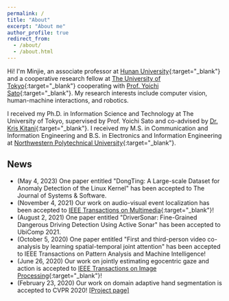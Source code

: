 ```yaml
---
permalink: /
title: "About"
excerpt: "About me"
author_profile: true
redirect_from: 
  - /about/
  - /about.html
---
```


Hi! I'm Minjie, an associate professor at [Hunan University](http://www-en.hnu.edu.cn/index.htm){:target="_blank"} and a cooperative research fellow at [The University of Tokyo](https://www.iis.u-tokyo.ac.jp/en/){:target="_blank"} cooperating with [Prof. Yoichi Sato](https://www.ut-vision.org/sato-lab/){:target="_blank"}. My research interests include computer vision, human-machine interactions, and robotics.

I received my Ph.D. in Information Science and Technology at The University of Tokyo, supervised by Prof. Yoichi Sato and co-advised by [Dr. Kris Kitani](http://www.cs.cmu.edu/~kkitani/){:target="_blank"}. I received my M.S. in Communication and Information Engineering and B.S. in Electronics and Information Engineering at [Northwestern Polytechnical University](http://en.nwpu.edu.cn/){:target="_blank"}.


## News
* (May 4, 2023) One paper entitled "DongTing: A Large-scale Dataset for Anomaly Detection of the Linux Kernel" has been accepted to The Journal of Systems & Software.
* (November 4, 2021) Our work on audio-visual event localization has been accepted to [IEEE Transactions on Multimedia](https://ieeexplore.ieee.org/document/9615027){:target="_blank"}!
* (August 2, 2021) One paper entitled "DriverSonar: Fine-Grained Dangerous Driving Detection Using Active Sonar" has been accepted to UbiComp 2021.
* (October 5, 2020) One paper entitled "First and third-person video co-analysis by learning spatial-temporal joint attention" has been accepted to IEEE Transactions on Pattern Analysis and Machine Intelligence!
* (June 26, 2020) Our work on jointly estimating egocentric gaze and action is accepted to [IEEE Transactions on Image Processing](https://ieeexplore.ieee.org/document/9139335){:target="_blank"}!
* (February 23, 2020) Our work on domain adaptive hand segmentation is accepted to CVPR 2020! [[Project page]](https://cai-mj.github.io/project/egocentric_hand_segmentation)

